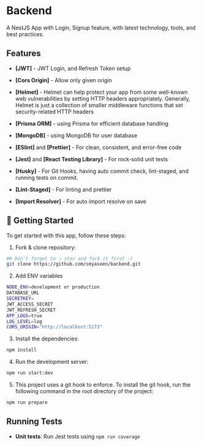 # Backend

A NestJS App with Login, Signup feature, with latest technology, tools, and best practices.

## Features

- **[JWT]** - JWT Login, and Refresh Token setup
- **[Cors Origin]** - Allow only given origin

- **[Helmet]** - Helmet can help protect your app from some well-known web vulnerabilities by setting HTTP headers appropriately. Generally, Helmet is just a collection of smaller middleware functions that set security-related HTTP headers

- **[Prisma ORM]** - using Prisma for efficient database handling
- **[MongoDB]** - using MongoDB for user database
- **[ESlint]** and **[Prettier]** - For clean, consistent, and error-free code
- **[Jest]** and **[React Testing Library]** - For rock-solid unit tests
- **[Husky]** - For Git Hooks, having auto commit check, lint-staged, and running tests on commit.
- **[Lint-Staged]** - For linting and prettier
- **[Import Resolver]** - For auto import resolve on save


## 🎯 Getting Started

To get started with this app, follow these steps:

1. Fork & clone repository:

```bash
## Don't forget to ⭐ star and fork it first :)
git clone https://github.com/smyaseen/backend.git
```

2. Add ENV variables

```bash
NODE_ENV=development or production
DATABASE_URL
SECRETKEY=
JWT_ACCESS_SECRET
JWT_REFRESH_SECRET
APP_LOGS=true
LOG_LEVEL=log
CORS_ORIGIN="http://localhost:5173"
```

3. Install the dependencies:

```bash
npm install
```

4. Run the development server:

```bash
npm run start:dev
```

5. This project uses a git hook to enforce. To install the git hook, run the following command in the root directory of the project:

```sh
npm run prepare
```

## Running Tests

- **Unit tests**: Run Jest tests using `npm run coverage`
